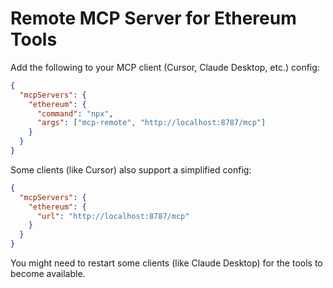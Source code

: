 # Remote MCP Server for Ethereum Tools

Add the following to your MCP client (Cursor, Claude Desktop, etc.) config:

```json
{
  "mcpServers": {
    "ethereum": {
      "command": "npx",
      "args": ["mcp-remote", "http://localhost:8787/mcp"]
    }
  }
}
```

Some clients (like Cursor) also support a simplified config:

```json
{
  "mcpServers": {
    "ethereum": {
      "url": "http://localhost:8787/mcp"
    }
  }
}
```

You might need to restart some clients (like Claude Desktop) for the tools to become available.
